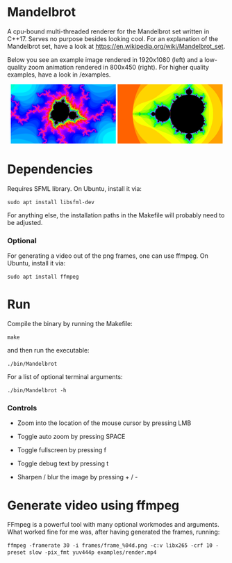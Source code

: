 # Mandelbrot

A cpu-bound multi-threaded renderer for the Mandelbrot set written in C++17. Serves no purpose besides looking cool. For an explanation of the Mandelbrot set, have a look at https://en.wikipedia.org/wiki/Mandelbrot_set.

Below you see an example image rendered in 1920x1080 (left) and a low-quality zoom animation rendered in 800x450 (right). For higher quality examples, have a look in /examples.

<p align="center">
  <img src="examples/.example.png" width="48%" />
  <img src="examples/.exampleGif.gif" width="48%" />
</p>

# Dependencies

Requires SFML library. On Ubuntu, install it via:

    sudo apt install libsfml-dev

For anything else, the installation paths in the Makefile will probably need to be adjusted.

### Optional

For generating a video out of the png frames, one can use ffmpeg. On Ubuntu, install it via:

    sudo apt install ffmpeg

# Run

Compile the binary by running the Makefile:

    make

and then run the executable:

    ./bin/Mandelbrot

For a list of optional terminal arguments:

    ./bin/Mandelbrot -h

### Controls

- Zoom into the location of the mouse cursor by pressing LMB

- Toggle auto zoom by pressing SPACE

- Toggle fullscreen by pressing f

- Toggle debug text by pressing t

- Sharpen / blur the image by pressing + / -

# Generate video using ffmpeg

FFmpeg is a powerful tool with many optional workmodes and arguments. What worked fine for me was, after having generated the frames, running:

    ffmpeg -framerate 30 -i frames/frame_%04d.png -c:v libx265 -crf 10 -preset slow -pix_fmt yuv444p examples/render.mp4


